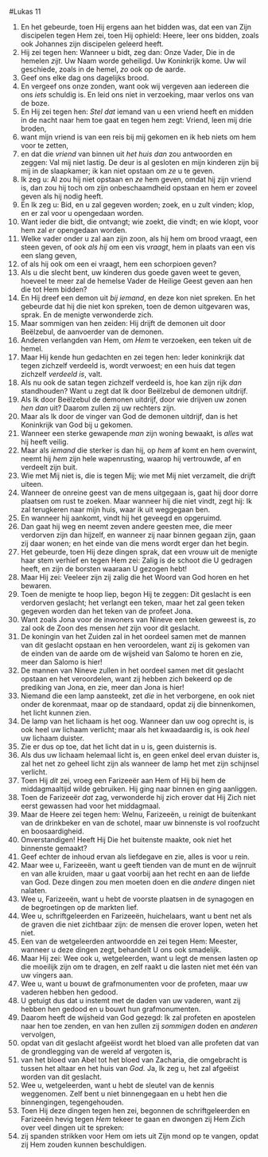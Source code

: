 #Lukas 11
1. En het gebeurde, toen Hij ergens aan het bidden was, dat een van Zijn discipelen tegen Hem zei, toen Hij ophield: Heere, leer ons bidden, zoals ook Johannes zijn discipelen geleerd heeft.
2. Hij zei tegen hen: Wanneer u bidt, zeg dan: Onze Vader, Die in de hemelen *zijt*. Uw Naam worde geheiligd. Uw Koninkrijk kome. Uw wil geschiede, zoals in de hemel, *zo* ook op de aarde.
3. Geef ons elke dag ons dagelijks brood.
4. En vergeef ons onze zonden, want ook wij vergeven aan iedereen die ons *iets* schuldig is. En leid ons niet in verzoeking, maar verlos ons van de boze.
5. En Hij zei tegen hen: *Stel dat* iemand van u een vriend heeft en midden in de nacht naar hem toe gaat en tegen hem zegt: Vriend, leen mij drie broden,
6. want mijn vriend is van een reis bij mij gekomen en ik heb niets om hem voor te zetten,
7. en dat die *vriend* van binnen uit *het huis dan* zou antwoorden en zeggen: Val mij niet lastig. De deur is al gesloten en mijn kinderen zijn bij mij in de slaapkamer; ik kan niet opstaan om *ze* u te geven.
8. Ik zeg u: Al zou hij niet opstaan en *ze* hem geven, omdat hij zijn vriend is, dan zou hij toch om zijn onbeschaamdheid opstaan en hem er zoveel geven als hij nodig heeft.
9. En Ik zeg u: Bid, en u zal gegeven worden; zoek, en u zult vinden; klop, en er zal voor u opengedaan worden.
10. Want ieder die bidt, die ontvangt; wie zoekt, die vindt; en wie klopt, voor hem zal *er* opengedaan worden.
11. Welke vader onder u zal aan zijn zoon, als hij hem om brood vraagt, een steen geven, of ook *als hij* om een vis *vraagt*, hem in plaats van een vis een slang geven,
12. of als hij ook om een ei vraagt, hem een schorpioen geven?
13. Als u die slecht bent, uw kinderen dus goede gaven weet te geven, hoeveel te meer zal de hemelse Vader de Heilige Geest geven aan hen die tot Hem bidden?
14. En Hij dreef een demon uit *bij iemand*, en deze kon niet spreken. En het gebeurde dat hij die niet kon spreken, toen de demon uitgevaren was, sprak. En de menigte verwonderde zich.
15. Maar sommigen van hen zeiden: Hij drijft de demonen uit door Beëlzebul, de aanvoerder van de demonen.
16. Anderen verlangden van Hem, om *Hem* te verzoeken, een teken uit de hemel.
17. Maar Hij kende hun gedachten en zei tegen hen: Ieder koninkrijk dat tegen zichzelf verdeeld is, wordt verwoest; en een huis dat tegen zichzelf *verdeeld is*, valt.
18. Als nu ook de satan tegen zichzelf verdeeld is, hoe kan zijn rijk *dan* standhouden? Want u zegt dat Ik door Beëlzebul de demonen uitdrijf.
19. Als Ik door Beëlzebul de demonen uitdrijf, door wie drijven uw zonen *hen* *dan* uit? Daarom zullen zij uw rechters zijn.
20. Maar als Ik door de vinger van God de demonen uitdrijf, dan is het Koninkrijk van God bij u gekomen.
21. Wanneer een sterke gewapende *man* zijn woning bewaakt, is *alles* wat hij heeft veilig.
22. Maar als *iemand* die sterker is dan hij, op *hem* af komt en hem overwint, neemt hij *hem* zijn hele wapenrusting, waarop hij vertrouwde, af en verdeelt zijn buit.
23. Wie met Mij niet is, die is tegen Mij; wie met Mij niet verzamelt, die drijft uiteen.
24. Wanneer de onreine geest van de mens uitgegaan is, gaat hij door dorre plaatsen om rust te zoeken. Maar wanneer hij die niet vindt, zegt hij: Ik zal terugkeren naar mijn huis, waar ik uit weggegaan ben.
25. En wanneer hij aankomt, vindt hij het geveegd en opgeruimd.
26. Dan gaat hij weg en neemt zeven andere geesten mee, die meer verdorven zijn dan hijzelf, en wanneer zij naar binnen gegaan zijn, gaan zij daar wonen; en het einde van die mens wordt erger dan het begin.
27. Het gebeurde, toen Hij deze dingen sprak, dat een vrouw uit de menigte haar stem verhief en tegen Hem zei: Zalig is de schoot die U gedragen heeft, en zijn de borsten waaraan U gezogen hebt!
28. Maar Hij zei: Veeleer zijn zij zalig die het Woord van God horen en het bewaren.
29. Toen de menigte te hoop liep, begon Hij te zeggen: Dit geslacht is een verdorven geslacht; het verlangt een teken, maar het zal geen teken gegeven worden dan het teken van de profeet Jona.
30. Want zoals Jona voor de inwoners van Nineve een teken geweest is, zo zal ook de Zoon des mensen *het* zijn voor dit geslacht.
31. De koningin van het Zuiden zal in het oordeel samen met de mannen van dit geslacht opstaan en hen veroordelen, want zij is gekomen van de einden van de aarde om de wijsheid van Salomo te horen en zie, meer dan Salomo is hier!
32. De mannen van Nineve zullen in het oordeel samen met dit geslacht opstaan en het veroordelen, want zij hebben zich bekeerd op de prediking van Jona, en zie, meer dan Jona is hier!
33. Niemand die een lamp aansteekt, zet *die* in het verborgene, en ook niet onder de korenmaat, maar op de standaard, opdat zij die binnenkomen, het licht kunnen zien.
34. De lamp van het lichaam is het oog. Wanneer dan uw oog oprecht is, is ook heel uw lichaam verlicht; maar als het kwaadaardig is, is ook *heel* uw lichaam duister.
35. Zie er dus op toe, dat het licht dat in u is, geen duisternis is.
36. Als dus uw lichaam helemaal licht is, en geen enkel deel ervan duister is, zal het net zo geheel licht zijn als wanneer de lamp het met zijn schijnsel verlicht.
37. Toen Hij *dit* zei, vroeg een Farizeeër aan Hem of Hij bij hem de middagmaaltijd wilde gebruiken. Hij ging naar binnen en ging aanliggen.
38. Toen de Farizeeër *dat* zag, verwonderde hij zich erover dat Hij Zich niet eerst gewassen had voor het middagmaal.
39. Maar de Heere zei tegen hem: Welnu, Farizeeën, u reinigt de buitenkant van de drinkbeker en van de schotel, maar uw binnenste is vol roofzucht en boosaardigheid.
40. Onverstandigen! Heeft Hij Die het buitenste maakte, ook niet het binnenste gemaakt?
41. Geef echter de inhoud ervan als liefdegave en zie, alles is voor u rein.
42. Maar wee u, Farizeeën, want u geeft tienden van de munt en de wijnruit en van alle kruiden, maar u gaat voorbij aan het recht en aan de liefde van God. Deze dingen zou men moeten doen en die *andere* dingen niet nalaten.
43. Wee u, Farizeeën, want u hebt de voorste plaatsen in de synagogen en de begroetingen op de markten lief.
44. Wee u, schriftgeleerden en Farizeeën, huichelaars, want u bent net als de graven die niet zichtbaar zijn: de mensen die erover lopen, weten het niet.
45. Een van de wetgeleerden antwoordde en zei tegen Hem: Meester, wanneer u deze dingen zegt, behandelt U ons ook smadelijk.
46. Maar Hij zei: Wee ook u, wetgeleerden, want u legt de mensen lasten op die moeilijk zijn om te dragen, en zelf raakt u die lasten niet met één van uw vingers aan.
47. Wee u, want u bouwt de grafmonumenten voor de profeten, maar uw vaderen hebben hen gedood.
48. U getuigt dus dat u instemt met de daden van uw vaderen, want zij hebben hen gedood en u bouwt hun grafmonumenten.
49. Daarom heeft de wijsheid van God gezegd: Ik zal profeten en apostelen naar hen toe zenden, en van hen zullen zij *sommigen* doden en *anderen* vervolgen,
50. opdat van dit geslacht afgeëist wordt het bloed van alle profeten dat van de grondlegging van de wereld af vergoten is,
51. van het bloed van Abel tot het bloed van Zacharia, die omgebracht is tussen het altaar en het huis van *God.* Ja, Ik zeg u, het zal afgeëist worden van dit geslacht.
52. Wee u, wetgeleerden, want u hebt de sleutel van de kennis weggenomen. Zelf bent u niet binnengegaan en u hebt hen die binnengingen, tegengehouden.
53. Toen Hij deze dingen tegen hen zei, begonnen de schriftgeleerden en Farizeeën hevig tegen *Hem* tekeer te gaan en dwongen zij Hem Zich over veel dingen uit te spreken:
54. zij spanden strikken voor Hem om iets uit Zijn mond op te vangen, opdat zij Hem zouden kunnen beschuldigen.
